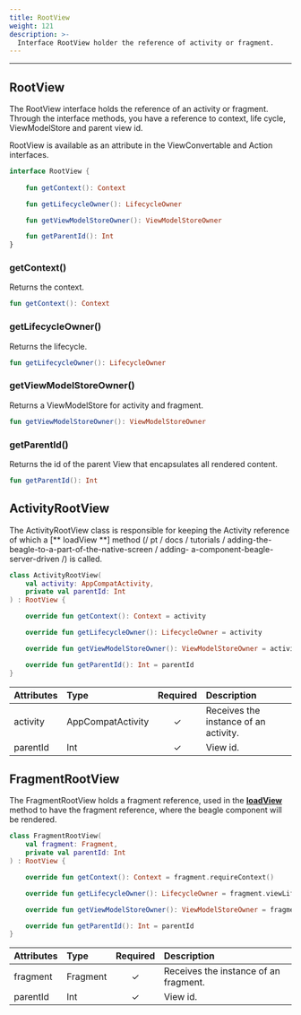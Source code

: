 ```yaml
---
title: RootView
weight: 121
description: >-
  Interface RootView holder the reference of activity or fragment.
---
```


---

## RootView

The RootView interface holds the reference of an activity or fragment. Through the interface methods, you have a reference to context, life cycle, ViewModelStore and parent view id. 

RootView is available as an attribute in the ViewConvertable and Action interfaces.

```kotlin
interface RootView {
    
    fun getContext(): Context

    fun getLifecycleOwner(): LifecycleOwner

    fun getViewModelStoreOwner(): ViewModelStoreOwner

    fun getParentId(): Int
}
```
### getContext()

Returns the context.

```kotlin
fun getContext(): Context
```

### getLifecycleOwner()

Returns the lifecycle.

```kotlin
fun getLifecycleOwner(): LifecycleOwner
```

### getViewModelStoreOwner()

Returns a ViewModelStore for activity and fragment.

```kotlin
fun getViewModelStoreOwner(): ViewModelStoreOwner
```

### getParentId()

Returns the id of the parent View that encapsulates all rendered content.

```kotlin
fun getParentId(): Int
```

## ActivityRootView

The ActivityRootView class is responsible for keeping the Activity reference of which a [** loadView **] method (/ pt / docs / tutorials / adding-the-beagle-to-a-part-of-the-native-screen / adding- a-component-beagle-server-driven /) is called.

```kotlin
class ActivityRootView(
    val activity: AppCompatActivity,
    private val parentId: Int
) : RootView {

    override fun getContext(): Context = activity

    override fun getLifecycleOwner(): LifecycleOwner = activity

    override fun getViewModelStoreOwner(): ViewModelStoreOwner = activity

    override fun getParentId(): Int = parentId
}
```

| **Attributes** | **Type** | **Required** | **Description** |
| :--- | :--- | :---: | :--- |
| activity | AppCompatActivity | ✓ | Receives the instance of an activity. |
| parentId | Int | ✓ | View id. |


## FragmentRootView

The FragmentRootView holds a fragment reference, used in the [**loadView**](/docs/tutorials/adding-beagle-to-a-part-of-a-native-screen/adding-a-declarative-beagle-component/) method to have the fragment reference, where the beagle component will be rendered.

```kotlin
class FragmentRootView(
    val fragment: Fragment,
    private val parentId: Int
) : RootView {

    override fun getContext(): Context = fragment.requireContext()

    override fun getLifecycleOwner(): LifecycleOwner = fragment.viewLifecycleOwner

    override fun getViewModelStoreOwner(): ViewModelStoreOwner = fragment

    override fun getParentId(): Int = parentId
}
```

| **Attributes** | **Type** | **Required** | **Description** |
| :--- | :--- | :---: | :--- |
| fragment | Fragment | ✓ | Receives the instance of an fragment. |
| parentId | Int | ✓ | View id. |
